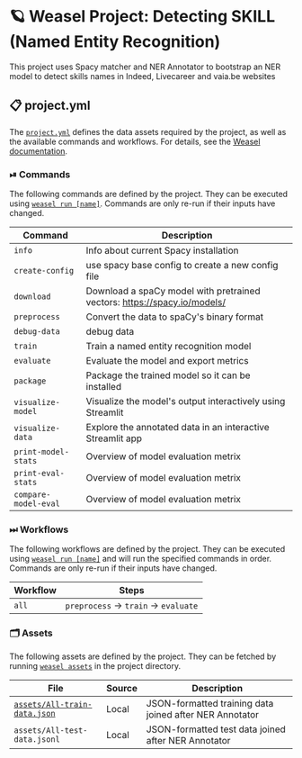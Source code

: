 <!-- WEASEL: AUTO-GENERATED DOCS START (do not remove) -->

# 🪐 Weasel Project: Detecting SKILL (Named Entity Recognition)

This project uses Spacy matcher and NER Annotator to bootstrap an NER model to detect skills names in Indeed, Livecareer and vaia.be websites

## 📋 project.yml

The [`project.yml`](project.yml) defines the data assets required by the
project, as well as the available commands and workflows. For details, see the
[Weasel documentation](https://github.com/explosion/weasel).

### ⏯ Commands

The following commands are defined by the project. They
can be executed using [`weasel run [name]`](https://github.com/explosion/weasel/tree/main/docs/cli.md#rocket-run).
Commands are only re-run if their inputs have changed.

| Command | Description |
| --- | --- |
| `info` | Info about current Spacy installation |
| `create-config` | use spacy base config to create a new config file |
| `download` | Download a spaCy model with pretrained vectors: https://spacy.io/models/ |
| `preprocess` | Convert the data to spaCy's binary format |
| `debug-data` | debug data |
| `train` | Train a named entity recognition model |
| `evaluate` | Evaluate the model and export metrics |
| `package` | Package the trained model so it can be installed |
| `visualize-model` | Visualize the model's output interactively using Streamlit |
| `visualize-data` | Explore the annotated data in an interactive Streamlit app |
| `print-model-stats` | Overview of model evaluation metrix |
| `print-eval-stats` | Overview of model evaluation metrix |
| `compare-model-eval` | Overview of model evaluation metrix |

### ⏭ Workflows

The following workflows are defined by the project. They
can be executed using [`weasel run [name]`](https://github.com/explosion/weasel/tree/main/docs/cli.md#rocket-run)
and will run the specified commands in order. Commands are only re-run if their
inputs have changed.

| Workflow | Steps |
| --- | --- |
| `all` | `preprocess` &rarr; `train` &rarr; `evaluate` |

### 🗂 Assets

The following assets are defined by the project. They can
be fetched by running [`weasel assets`](https://github.com/explosion/weasel/tree/main/docs/cli.md#open_file_folder-assets)
in the project directory.

| File | Source | Description |
| --- | --- | --- |
| [`assets/All-train-data.json`](assets/All-train-data.json) | Local | JSON-formatted training data joined after NER Annotator |
| `assets/All-test-data.jsonl` | Local | JSON-formatted test data joined after NER Annotator |

<!-- WEASEL: AUTO-GENERATED DOCS END (do not remove) -->